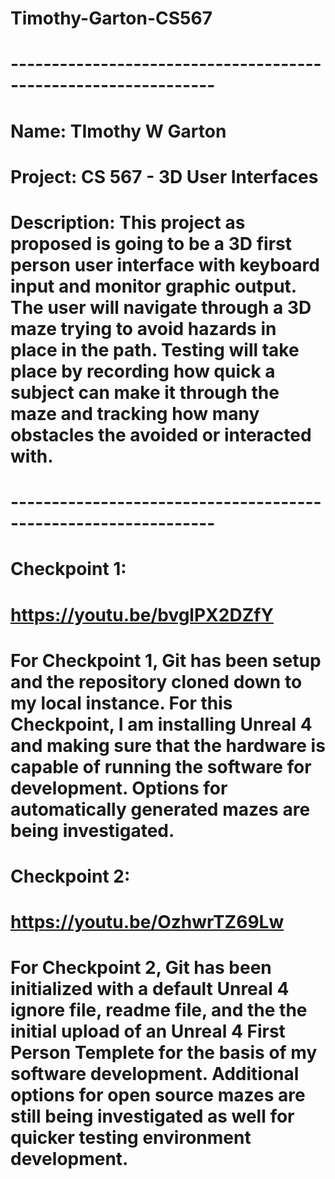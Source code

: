 # Timothy-Garton-CS567
# ---------------------------------------------------------------
# Name: TImothy W Garton
# Project: CS 567 - 3D User Interfaces
# Description: This project as proposed is going to be a 3D first person user interface with keyboard input and monitor graphic output.  The user will navigate through a 3D maze trying to avoid hazards in place in the path. Testing will take place by recording how quick a subject can make it through the maze and tracking how many obstacles the avoided or interacted with.
# ---------------------------------------------------------------
#
# Checkpoint 1:
# https://youtu.be/bvglPX2DZfY
# For Checkpoint 1, Git has been setup and the repository cloned down to my local instance.  For this Checkpoint, I am installing Unreal 4 and making sure that the hardware is capable of running the software for development.  Options for automatically generated mazes are being investigated.
#
#
# Checkpoint 2:
# https://youtu.be/OzhwrTZ69Lw
# For Checkpoint 2, Git has been initialized with a default Unreal 4 ignore file, readme file, and the the initial upload of an Unreal 4 First Person Templete for the basis of my software development.  Additional options for open source mazes are still being investigated as well for quicker testing environment development.


